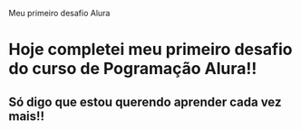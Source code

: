 <Tittle>Meu primeiro desafio Alura</Tittle>

<h1>Hoje completei meu primeiro desafio do curso de Pogramação Alura!!</h1>

<h2>Só digo que estou querendo aprender cada vez mais!!</h2>



